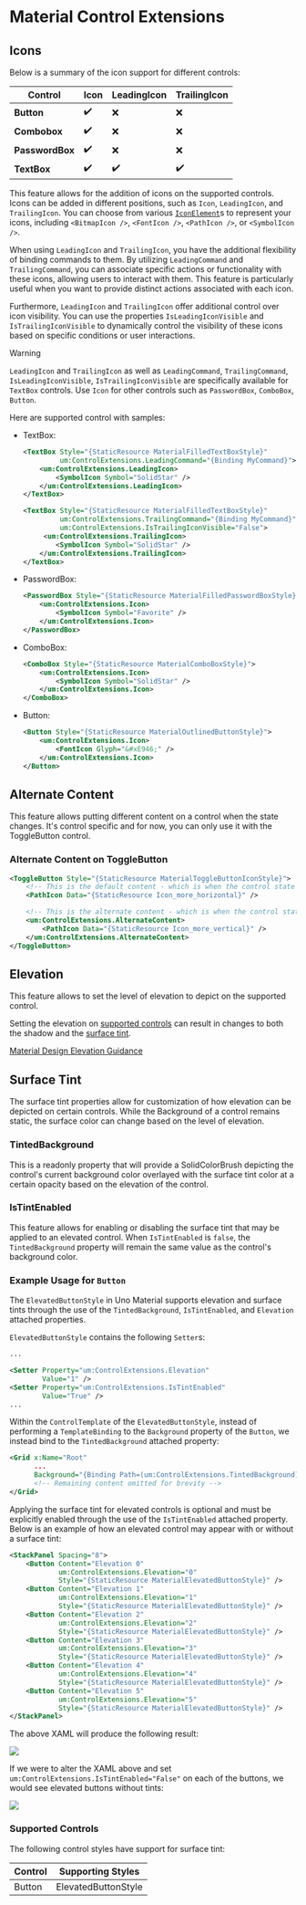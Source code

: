 # Material Control Extensions

## Icons

Below is a summary of the icon support for different controls:

| Control         | Icon | LeadingIcon | TrailingIcon |
|-----------------|------|-------------|--------------|
| **Button**      |  ✔️  |     ❌     |      ❌      |
| **Combobox**    |  ✔️  |     ❌     |      ❌      |
| **PasswordBox** |  ✔️  |     ❌     |      ❌      |
| **TextBox**     |  ✔️  |     ✔️     |      ✔️      |


This feature allows for the addition of icons on the supported controls. Icons can be added in different positions, such as `Icon`, `LeadingIcon`, and `TrailingIcon`. You can choose from various [`IconElement`](https://docs.microsoft.com/en-us/windows/windows-app-sdk/api/winrt/microsoft.ui.xaml.controls.iconelement)s to represent your icons, including `<BitmapIcon />`, `<FontIcon />`, `<PathIcon />`, or `<SymbolIcon />`.

When using `LeadingIcon` and `TrailingIcon`, you have the additional flexibility of binding commands to them. By utilizing `LeadingCommand` and `TrailingCommand`, you can associate specific actions or functionality with these icons, allowing users to interact with them. This feature is particularly useful when you want to provide distinct actions associated with each icon.

Furthermore, `LeadingIcon` and `TrailingIcon` offer additional control over icon visibility. You can use the properties `IsLeadingIconVisible` and `IsTrailingIconVisible` to dynamically control the visibility of these icons based on specific conditions or user interactions.

> [!WARNING]
> `LeadingIcon` and `TrailingIcon` as well as `LeadingCommand`, `TrailingCommand`, `IsLeadingIconVisible`, `IsTrailingIconVisible` are specifically available for `TextBox` controls. Use `Icon` for other controls such as `PasswordBox`, `ComboBox`, `Button`.

Here are supported control with samples:

* TextBox:

    ```xml
    <TextBox Style="{StaticResource MaterialFilledTextBoxStyle}"
             um:ControlExtensions.LeadingCommand="{Binding MyCommand}">
        <um:ControlExtensions.LeadingIcon>
            <SymbolIcon Symbol="SolidStar" />
        </um:ControlExtensions.LeadingIcon>
    </TextBox>

    <TextBox Style="{StaticResource MaterialFilledTextBoxStyle}"
             um:ControlExtensions.TrailingCommand="{Binding MyCommand}"
             um:ControlExtensions.IsTrailingIconVisible="False">
         <um:ControlExtensions.TrailingIcon>
            <SymbolIcon Symbol="SolidStar" />
        </um:ControlExtensions.TrailingIcon>
    </TextBox>
    ```

* PasswordBox:

    ```xml
    <PasswordBox Style="{StaticResource MaterialFilledPasswordBoxStyle}">
        <um:ControlExtensions.Icon>
            <SymbolIcon Symbol="Favorite" />
        </um:ControlExtensions.Icon>
    </PasswordBox>
    ```

* ComboBox:

    ```xml
    <ComboBox Style="{StaticResource MaterialComboBoxStyle}">
        <um:ControlExtensions.Icon>
            <SymbolIcon Symbol="SolidStar" />
        </um:ControlExtensions.Icon>
    </ComboBox>
    ```

* Button:

    ```xml
    <Button Style="{StaticResource MaterialOutlinedButtonStyle}">
        <um:ControlExtensions.Icon>
            <FontIcon Glyph="&#xE946;" />
        </um:ControlExtensions.Icon>
    </Button>
    ```

## Alternate Content

This feature allows putting different content on a control when the state changes.
It's control specific and for now, you can only use it with the ToggleButton control.

### Alternate Content on ToggleButton

```xml
<ToggleButton Style="{StaticResource MaterialToggleButtonIconStyle}">
    <!-- This is the default content - which is when the control state is UNCHECKED (the default value of a ToggleButton) -->
    <PathIcon Data="{StaticResource Icon_more_horizontal}" />

    <!-- This is the alternate content - which is when the control state is CHECKED -->
    <um:ControlExtensions.AlternateContent>
        <PathIcon Data="{StaticResource Icon_more_vertical}" />
    </um:ControlExtensions.AlternateContent>
</ToggleButton>
```

## Elevation

This feature allows to set the level of elevation to depict on the supported control.

Setting the elevation on [supported controls](#supported-controls) can result in changes to both the shadow and the [surface tint](#surface-tint).

[Material Design Elevation Guidance](https://m3.material.io/styles/elevation/overview)

## Surface Tint

The surface tint properties allow for customization of how elevation can be depicted on certain controls. While the Background of a control remains static, the surface color can change based on the level of elevation.

### TintedBackground

This is a readonly property that will provide a SolidColorBrush depicting the control's current background color overlayed with the surface tint color at a certain opacity based on the elevation of the control.

### IsTintEnabled

This feature allows for enabling or disabling the surface tint that may be applied to an elevated control. When `IsTintEnabled` is `false`, the `TintedBackground` property will remain the same value as the control's background color.

### Example Usage for `Button`

The `ElevatedButtonStyle` in Uno Material supports elevation and surface tints through the use of the `TintedBackground`, `IsTintEnabled`, and `Elevation` attached properties.

`ElevatedButtonStyle` contains the following `Setter`s:

```xml
...

<Setter Property="um:ControlExtensions.Elevation"
        Value="1" />
<Setter Property="um:ControlExtensions.IsTintEnabled"
        Value="True" />
...
```

Within the `ControlTemplate` of the `ElevatedButtonStyle`, instead of performing a `TemplateBinding` to the `Background` property of the `Button`, we instead bind to the `TintedBackground` attached property:

```xml
<Grid x:Name="Root"
      ...
      Background="{Binding Path=(um:ControlExtensions.TintedBackground), RelativeSource={RelativeSource TemplatedParent}}">
      <!-- Remaining content omitted for brevity -->
</Grid>
```

Applying the surface tint for elevated controls is optional and must be explicitly enabled through the use of the `IsTintEnabled` attached property. Below is an example of how an elevated control may appear  with or without a surface tint:

```xml
<StackPanel Spacing="8">
    <Button Content="Elevation 0"
            um:ControlExtensions.Elevation="0"
            Style="{StaticResource MaterialElevatedButtonStyle}" />
    <Button Content="Elevation 1"
            um:ControlExtensions.Elevation="1"
            Style="{StaticResource MaterialElevatedButtonStyle}" />
    <Button Content="Elevation 2"
            um:ControlExtensions.Elevation="2"
            Style="{StaticResource MaterialElevatedButtonStyle}" />
    <Button Content="Elevation 3"
            um:ControlExtensions.Elevation="3"
            Style="{StaticResource MaterialElevatedButtonStyle}" />
    <Button Content="Elevation 4"
            um:ControlExtensions.Elevation="4"
            Style="{StaticResource MaterialElevatedButtonStyle}" />
    <Button Content="Elevation 5"
            um:ControlExtensions.Elevation="5"
            Style="{StaticResource MaterialElevatedButtonStyle}" />
</StackPanel> 
```

The above XAML will produce the following result:

![](assets/material-elevation-buttons.png)

If we were to alter the XAML above and set `um:ControlExtensions.IsTintEnabled="False"` on each of the buttons, we would see elevated buttons without tints:

![](assets/material-elevation-buttons-shadow-only.png)

### Supported Controls

The following control styles have support for surface tint:

| Control | Supporting Styles   |
|---------|---------------------|
| Button  | ElevatedButtonStyle |
